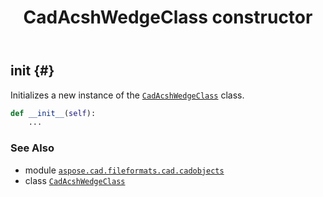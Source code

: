 ﻿---
title: CadAcshWedgeClass constructor
second_title: Aspose.CAD for Python via .NET API References
description: 
type: docs
weight: 10
url: /python-net/aspose.cad.fileformats.cad.cadobjects/cadacshwedgeclass/__init__/
is_root: false
---

## __init__ {#}

Initializes a new instance of the [`CadAcshWedgeClass`](/cad/python-net/aspose.cad.fileformats.cad.cadobjects/cadacshwedgeclass) class.



```python
def __init__(self):
    ...
```





### See Also
* module [`aspose.cad.fileformats.cad.cadobjects`](../../)
* class [`CadAcshWedgeClass`](/cad/python-net/aspose.cad.fileformats.cad.cadobjects/cadacshwedgeclass)
